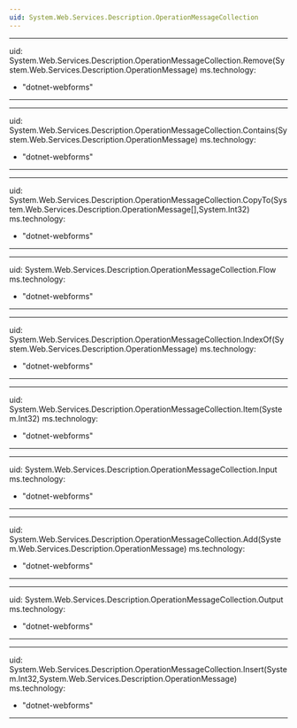 ```yaml
---
uid: System.Web.Services.Description.OperationMessageCollection
---
```


---
uid: System.Web.Services.Description.OperationMessageCollection.Remove(System.Web.Services.Description.OperationMessage)
ms.technology: 
  - "dotnet-webforms"
---

---
uid: System.Web.Services.Description.OperationMessageCollection.Contains(System.Web.Services.Description.OperationMessage)
ms.technology: 
  - "dotnet-webforms"
---

---
uid: System.Web.Services.Description.OperationMessageCollection.CopyTo(System.Web.Services.Description.OperationMessage[],System.Int32)
ms.technology: 
  - "dotnet-webforms"
---

---
uid: System.Web.Services.Description.OperationMessageCollection.Flow
ms.technology: 
  - "dotnet-webforms"
---

---
uid: System.Web.Services.Description.OperationMessageCollection.IndexOf(System.Web.Services.Description.OperationMessage)
ms.technology: 
  - "dotnet-webforms"
---

---
uid: System.Web.Services.Description.OperationMessageCollection.Item(System.Int32)
ms.technology: 
  - "dotnet-webforms"
---

---
uid: System.Web.Services.Description.OperationMessageCollection.Input
ms.technology: 
  - "dotnet-webforms"
---

---
uid: System.Web.Services.Description.OperationMessageCollection.Add(System.Web.Services.Description.OperationMessage)
ms.technology: 
  - "dotnet-webforms"
---

---
uid: System.Web.Services.Description.OperationMessageCollection.Output
ms.technology: 
  - "dotnet-webforms"
---

---
uid: System.Web.Services.Description.OperationMessageCollection.Insert(System.Int32,System.Web.Services.Description.OperationMessage)
ms.technology: 
  - "dotnet-webforms"
---
